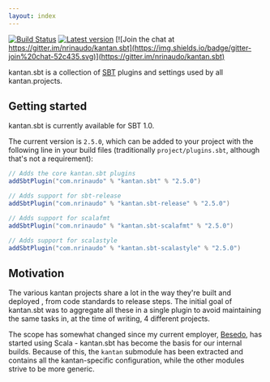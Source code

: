 ```yaml
---
layout: index
---
```


[![Build Status](https://travis-ci.org/nrinaudo/kantan.sbt.svg?branch=master)](https://travis-ci.org/nrinaudo/kantan.sbt)
[![Latest version](https://index.scala-lang.org/nrinaudo/kantan.sbt/kantan.sbt/latest.svg)](https://index.scala-lang.org/nrinaudo/kantan.sbt)
[![Join the chat at https://gitter.im/nrinaudo/kantan.sbt](https://img.shields.io/badge/gitter-join%20chat-52c435.svg)](https://gitter.im/nrinaudo/kantan.sbt)

kantan.sbt is a collection of [SBT] plugins and settings used by all kantan.projects.

## Getting started

kantan.sbt is currently available for SBT 1.0.

The current version is `2.5.0`, which can be added to your project with the following line
in your build files (traditionally `project/plugins.sbt`, although that's not a requirement):

```scala
// Adds the core kantan.sbt plugins
addSbtPlugin("com.nrinaudo" % "kantan.sbt" % "2.5.0")

// Adds support for sbt-release
addSbtPlugin("com.nrinaudo" % "kantan.sbt-release" % "2.5.0")

// Adds support for scalafmt
addSbtPlugin("com.nrinaudo" % "kantan.sbt-scalafmt" % "2.5.0")

// Adds support for scalastyle
addSbtPlugin("com.nrinaudo" % "kantan.sbt-scalastyle" % "2.5.0")
```

## Motivation

The various kantan projects share a lot in the way they're built and deployed , from code standards
to release steps. The initial goal of kantan.sbt was to aggregate all these in a single plugin to
avoid maintaining the same tasks in, at the time of writing, 4 different projects.

The scope has somewhat changed since my current employer, [Besedo](https://besedo.com/), has started
using Scala - kantan.sbt has become the basis for our internal builds. Because of this, the `kantan`
submodule has been extracted and contains all the kantan-specific configuration, while the other modules
strive to be more generic.

[SBT]:https://www.scala-sbt.org/
